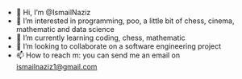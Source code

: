 - 👋 Hi, I’m @IsmailNaziz
- 👀 I’m interested in programming, poo, a little bit of chess, cinema, mathematic and data science
- 🌱 I’m currently learning coding, chess, mathematic
- 💞️ I’m looking to collaborate on a software engineering project
- 📫 How to reach m: you can send me an email on ismailnaziz1@gmail.com

<!---
IsmailNaziz/IsmailNaziz is a ✨ special ✨ repository because its `README.md` (this file) appears on your GitHub profile.
You can click the Preview link to take a look at your changes.
--->
